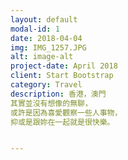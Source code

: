 ```yaml
---
layout: default
modal-id: 1
date: 2018-04-04
img: IMG_1257.JPG
alt: image-alt
project-date: April 2018
client: Start Bootstrap
category: Travel
description: 香港，澳門
其實並沒有想像的無聊，
或許是因為喜愛觀察一些人事物，
抑或是跟妳在一起就是很快樂。


---
```

